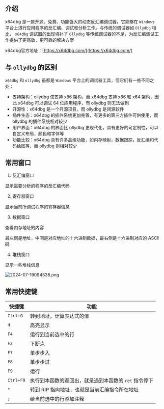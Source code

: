## 介绍

x64dbg 是一款开源、免费、功能强大的动态反汇编调试器，它能够在 `Windows` 平台上进行应用程序的反汇编、调试和分析工作。与传统的调试器如 `Ollydbg` 相比， `x64dbg` 调试器的出现填补了 `Ollydbg` 等传统调试器的不足，为反汇编调试工作提供了更高效、更可靠的解决方案

x64dbg官方地址：[https://x64dbg.com/](https://x64dbg.com/)
## 与 `ollydbg` 的区别

`x64dbg` 和 `ollydbg` 虽都是 `Windows` 平台上的调试器工具，但它们有一些不同之处：

- 支持架构：ollydbg 仅支持 x86 架构，而 x64dbg 支持 x86 和 x64 架构，因此 x64dbg 可以调试 64 位应用程序，而 ollydbg 则无法做到
- 开源性：x64dbg 是一个开源项目，而 ollydbg 是闭源软件
- 插件生态：x64dbg 的插件系统更加完善，有更多的第三方插件可供使用，而 ollydbg 的插件系统相对较少
- 用户界面：x64dbg 的界面比 ollydbg 更现代化，具有更好的可定制性，可以自定义布局，颜色和字体等
- 功能比较：x64dbg 具有许多高级功能，如内存映射，数据跟踪，反汇编和代码绘图等，而 ollydbg 则相对较少
## 常用窗口

1. 反汇编窗口

显示需要分析的程序的反汇编代码

2. 寄存器窗口

显示当前所调试程序的寄存器信息

3. 数据窗口

查看内存地址的内容

最左侧是地址，中间是对应地址的十六进制数据，最右侧是十六进制对应的 ASCII 码

4. 堆栈窗口

显示一些堆栈信息

![2024-07-19094538.png](https://gitee.com/chpocenkey/images/raw/master/2024-07-19094538.png)

## 常用快捷键

| 快捷键       | 功能                             |
| --------- | ------------------------------ |
| `Ctrl+G`  | 转到地址，计算表达式的值                   |
| `H`       | 高亮显示                           |
| `F4`      | 运行到当前选中的行                      |
| `F2`      | 下断点                            |
| `F7`      | 单步步入                           |
| `F8`      | 单步步过                           |
| `F9`      | 运行                             |
| `Ctrl+F9` | 执行到本函数的返回出，就是遇到本函数的 `ret` 指令停下 |
| `*`       | 转到 RIP 指向地址，也就是当前汇编指令所在地址      |
| `;`       | 给当前选中的行添加注释                    |

